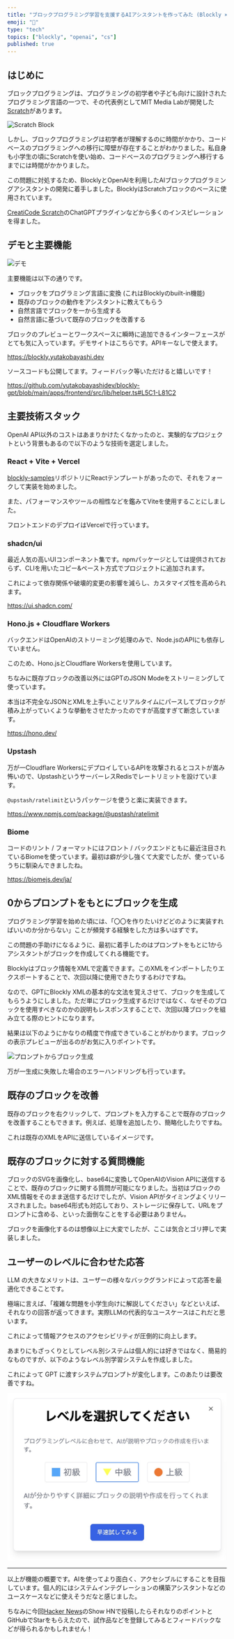 ```yaml
---
title: "ブロックプログラミング学習を支援するAIアシスタントを作ってみた (Blockly × OpenAI)"
emoji: "🧱"
type: "tech"
topics: ["blockly", "openai", "cs"]
published: true
---
```


## はじめに

ブロックプログラミングは、プログラミングの初学者や子ども向けに設計されたプログラミング言語の一つで、その代表例としてMIT Media Labが開発した[Scratch](https://scratch.mit.edu)があります。

![Scratch Block](https://cloud.githubusercontent.com/assets/747641/15255731/dad4d028-190b-11e6-9c16-8df7445adc96.png)

しかし、ブロックプログラミングは初学者が理解するのに時間がかかり、コードベースのプログラミングへの移行に障壁が存在することがわかりました。私自身も小学生の頃にScratchを使い始め、コードベースのプログラミングへ移行するまでには時間がかかりました。

この問題に対処するため、BlocklyとOpenAIを利用したAIブロックプログラミングアシスタントの開発に着手しました。BlocklyはScratchブロックのベースに使用されています。


[CreatiCode Scratch](https://community.openai.com/t/creaticode-scratch-plugin-enable-chatgpt-for-block-based-coding/193493)のChatGPTプラグインなどから多くのインスピレーションを得ました。


## デモと主要機能

![デモ](https://i.gyazo.com/70720e99bcd2325d2daa299760a34843.gif)

主要機能は以下の通りです。


- ブロックをプログラミング言語に変換 (これはBlocklyのbuilt-in機能)
- 既存のブロックの動作をアシスタントに教えてもらう
- 自然言語でブロックを一から生成する
- 自然言語に基づいて既存のブロックを改善する


ブロックのプレビューとワークスペースに瞬時に追加できるインターフェースがとても気に入っています。デモサイトはこちらです。APIキーなしで使えます。

https://blockly.yutakobayashi.dev

ソースコードも公開してます。フィードバック等いただけると嬉しいです！

https://github.com/yutakobayashidev/blockly-gpt/blob/main/apps/frontend/src/lib/helper.ts#L5C1-L81C2

## 主要技術スタック

OpenAI API以外のコストはあまりかけたくなかったのと、実験的なプロジェクトという背景もあるので以下のような技術を選定しました。

### React + Vite + Vercel

[blockly-samples](https://github.com/google/blockly-samples)リポジトリにReactテンプレートがあったので、それをフォークして実装を始めました。

また、パフォーマンスやツールの相性などを鑑みてViteを使用することにしました。

フロントエンドのデプロイはVercelで行っています。

### shadcn/ui

最近人気の高いUIコンポーネント集です。npmパッケージとしては提供されておらず、CLIを用いたコピー&ペースト方式でプロジェクトに追加されます。

これによって依存関係や破壊的変更の影響を減らし、カスタマイズ性を高められます。

https://ui.shadcn.com/

### Hono.js + Cloudflare Workers

バックエンドはOpenAIのストリーミング処理のみで、Node.jsのAPIにも依存していません。

このため、Hono.jsとCloudflare Workersを使用しています。

ちなみに既存ブロックの改善以外にはGPTのJSON Modeをストリーミングして使っています。

本当は不完全なJSONとXMLを上手いことリアルタイムにパースしてブロックが積み上がっていくような挙動をさせたかったのですが高度すぎて断念しています。

https://hono.dev/

### Upstash

万が一Cloudflare WorkersにデプロイしているAPIを攻撃されるとコストが嵩み怖いので、UpstashというサーバーレスRedisでレートリミットを設けています。

`@upstash/ratelimit`というパッケージを使うと楽に実装できます。

https://www.npmjs.com/package/@upstash/ratelimit

### Biome

コードのリント / フォーマットにはフロント / バックエンドともに最近注目されているBiomeを使っています。最初は癖が少し強くて大変でしたが、使っているうちに馴染んできましたね。

https://biomejs.dev/ja/

## 0からプロンプトをもとにブロックを生成

プログラミング学習を始めた頃には、「〇〇を作りたいけどどのように実装すればいいのか分からない」ことが頻発する経験をした方は多いはずです。

この問題の手助けになるように、最初に着手したのはプロンプトをもとに1からアシスタントがブロックを作成してくれる機能です。

Blocklyはブロック情報をXMLで定義できます。このXMLをインポートしたりエクスポートすることで、次回以降に使用できたりするわけですね。

なので、GPTにBlockly XMLの基本的な文法を覚えさせて、ブロックを生成してもらうようにしました。ただ単にブロック生成するだけではなく、なぜそのブロックを使用すべきなのかの説明もレスポンスすることで、次回以降ブロックを組み立てる際のヒントになります。

結果は以下のようにかなりの精度で作成できていることがわかります。ブロックの表示プレビューが出るのがお気に入りポイントです。

![プロンプトからブロック生成](https://i.gyazo.com/69fc8bf27ea7ef38b73e435d694eba4e.gif)

万が一生成に失敗した場合のエラーハンドリングも行っています。

## 既存のブロックを改善

既存のブロックを右クリックして、プロンプトを入力することで既存のブロックを改善することもできます。例えば、処理を追加したり、簡略化したりですね。

これは既存のXMLをAPIに送信しているイメージです。

## 既存のブロックに対する質問機能

ブロックのSVGを画像化し、base64に変換してOpenAIのVision APIに送信することで、既存のブロックに関する質問が可能になりました。当初はブロックのXML情報をそのまま送信するだけでしたが、Vision APIがタイミングよくリリースされました。base64形式も対応しており、ストレージに保存して、URLをプロンプトに含める、といった面倒なことをする必要はありません。

ブロックを画像化するのは想像以上に大変でしたが、ここは気合とゴリ押しで実装しました。

## ユーザーのレベルに合わせた応答

LLM の大きなメリットは、ユーザーの様々なバックグランドによって応答を最適化できることです。

極端に言えば、「複雑な問題を小学生向けに解説してください」などといえば、それなりの回答が返ってきます。実際LLMの代表的なユースケースはこれだと思います。

これによって情報アクセスのアクセシビリティが圧倒的に向上します。

あまりにもざっくりとしてレベル別システムは個人的には好きではなく、簡易的なものですが、以下のようなレベル別学習システムを作成しました。

これによって GPT に渡すシステムプロンプトが変化します。このあたりは要改善ですね。

![レベル別](/images/blockly-openai/level.png)

--- 

以上が機能の概要です。AIを使ってより面白く、アクセシブルにすることを目指しています。個人的にはシステムインテグレーションの構築アシスタントなどのユースケースなどに使えそうだなと感じました。

ちなみに今回[Hacker News](https://news.ycombinator.com/)のShow HNで投稿したらそれなりのポイントとGitHubでStarをもらえたので、試作品などを登録してみるとフィードバックなどが得られるかもしれません！
